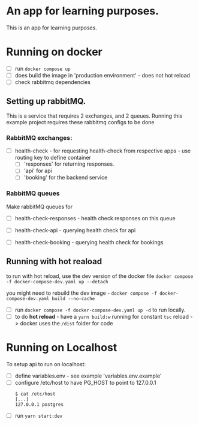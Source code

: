 # An app for learning purposes.

This is an app for learning purposes. 


# Running on docker

 - [ ] run `docker compose up`
 - [ ] does build the image in 'production environment' - does not hot reload
 - [ ] check rabbitmq dependencies

## Setting up rabbitMQ.

This is a service that requires 2 exchanges, and 2 queues. Running this example project requires these rabbitmq configs to be done

### RabbitMQ exchanges:

 - [ ] health-check   - for requesting health-check from respective apps - use routing key to define container
   - [ ] 'responses' for returning responses. 
   - [ ] 'api' for api
   - [ ] 'booking' for the backend service

### RabbitMQ queues

Make rabbitMQ queues for 

 - [ ] health-check-responses  - health check responses on this queue
 - [ ] health-check-api   - querying health check for api
 - [ ] health-check-booking   - querying health check for bookings


## Running with hot reaload

to run with hot reload, use the dev version of the docker file `docker compose -f docker-compose-dev.yaml up --detach`

you might need to rebuild the dev image - `docker compose -f docker-compose-dev.yaml build --no-cache`
- [ ] run `docker compose -f docker-compose-dev.yaml up -d` to run locally.
- [ ] to do **hot reload** - have a `yarn build:w` running for constant `tsc` reload -> docker uses the `/dist` folder for code

# Running on Localhost

To setup api to run on localhost:

 - [ ] define variables.env - see example 'variables.env.example'
 - [ ] configure /etc/host to have PG_HOST to point to 127.0.0.1
   ```
   $ cat /etc/host
   [...]
   127.0.0.1 postgres
   ```
 - [ ] run `yarn start:dev`
